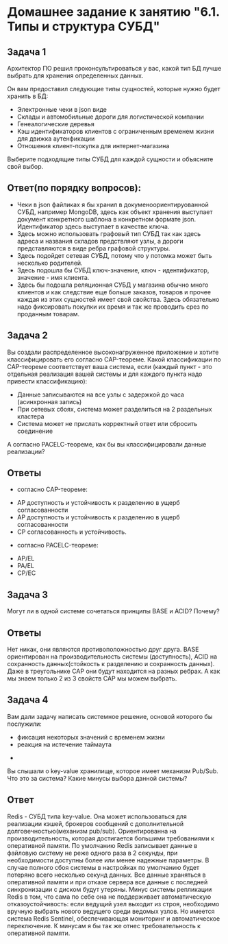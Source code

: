 # Домашнее задание к занятию "6.1. Типы и структура СУБД"

## Задача 1
Архитектор ПО решил проконсультироваться у вас, какой тип БД лучше выбрать для хранения определенных данных.

Он вам предоставил следующие типы сущностей, которые нужно будет хранить в БД:

- Электронные чеки в json виде
- Склады и автомобильные дороги для логистической компании
- Генеалогические деревья
- Кэш идентификаторов клиентов с ограниченным временем жизни для движка аутенфикации
- Отношения клиент-покупка для интернет-магазина

Выберите подходящие типы СУБД для каждой сущности и объясните свой выбор.

## Ответ(по порядку вопросов):

- Чеки в json файликах я бы хранил в докуменоориентируованной СУБД, например MongoDB, здесь как объект хранения выступает документ конкретного
шаблона в конкретном формате json. Идентификатор здесь выступает в качестве ключа.
- Здесь можно использовать графовый тип СУБД так как здесь адреса и названия складов предствляют узлы, а дороги представляются в виде ребра графовой структуры.
- Здесь подойдет сетевая СУБД, потому что у потомка может быть несколько родителей.
- Здесь подошла бы СУБД ключ-значение, ключ - идентификатор, значение - имя клиента.
- Здесь бы подошла реляционная СУБД у магазина обычно много клиентов и как следствие еще больше заказов, товаров и прочее
каждая из этих сущностей имеет свой свойства. Здесь обязательно надо фиксировать покупки их время и так же проводить срез по проданным товарам.




## Задача 2

Вы создали распределенное высоконагруженное приложение и хотите классифицировать его согласно CAP-теореме. Какой классификации по CAP-теореме соответствует ваша система, если (каждый пункт - это отдельная реализация вашей системы и для каждого пункта надо привести классификацию):

* Данные записываются на все узлы с задержкой до часа (асинхронная запись)
* При сетевых сбоях, система может разделиться на 2 раздельных кластера
* Система может не прислать корректный ответ или сбросить соединение

А согласно PACELC-теореме, как бы вы классифицировали данные реализации?

## Ответы

- согласно CAP-теореме:
 * AP доступность и устойчивость к разделению в ущерб согласованности
 * AP доступность и устойчивость к разделению в ущерб согласованности
 * CP согласованность и устойчивость.

- согласно PACELC-теореме:
 * AP/EL
 * PA/EL
 * CP/EС
 
## Задача 3

Могут ли в одной системе сочетаться принципы BASE и ACID? Почему?

## Ответы

Нет никак, они являются противоположностью друг друга. BASE ориентирован на производительность системы (доступность), 
ACID на сохранность данных(стойкость к разделению и сохранность данных). Даже в треугольнике CAP они будут находится на разных ребрах.
А как мы знаем только 2 из 3 свойств CAP мы можем выбрать.


## Задача 4 

Вам дали задачу написать системное решение, основой которого бы послужили:

* фиксация некоторых значений с временем жизни
* реакция на истечение таймаута
-
Вы слышали о key-value хранилище, которое имеет механизм Pub/Sub. Что это за система? Какие минусы выбора данной системы?

## Ответ

Redis - СУБД типа key-value.
Она может использоваться для реализации кэшей, брокеров сообщений с дополнительной долговечностью(механизм pub/sub).
Ориентированна на производительность, которая достигается большими требованиями к оперативной памяти.
По умолчанию Redis записывает данные в файловую систему не реже одного раза в 2 секунды, при необходимости доступны более или менее надежные параметры. 
В случае полного сбоя системы в настройках по умолчанию будет потеряно всего несколько секунд данных.
Все данные храняться в оперативной памяти и при отказе сервера все данные с последней синхронизации с диском будут утеряны.
Минус системы репликации Redis в том, что сама по себе она не поддерживает автоматическую отказоустойчивость: если ведущий узел выходит из строя, необходимо вручную выбрать нового ведущего среди ведомых узлов. 
Но имеется система Redis Sentinel, обеспечивающая мониторинг и автоматическое переключение.
К минусам я бы так же отнес требовательность к оперативной памяти.




